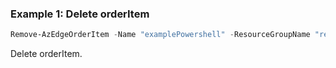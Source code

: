 
### Example 1: Delete orderItem
```powershell
Remove-AzEdgeOrderItem -Name "examplePowershell" -ResourceGroupName "resourceGroupName" -SubscriptionId SubscriptionId
```
Delete orderItem.